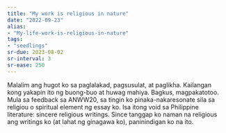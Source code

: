 ```yaml
---
title: "My work is religious in nature"
date: "2022-09-23"
alias:
- "My-life-work-is-religious-in-nature"
tags:
- "seedlings"
sr-due: 2023-08-02
sr-interval: 3
sr-ease: 250
---
```


Malalim ang hugot ko sa paglalakad, pagsusulat, at paglikha. Kailangan kong yakapin ito ng buong-buo at huwag mahiya. Bagkus, magpakatotoo. Mula sa feedback sa ANWW20, sa tingin ko pinaka-nakaresonate sila sa religiou o spiritual element ng essay ko. Isa itong void sa Philippine literature: sincere religious writings. Since tanggap ko naman na religious ang writings ko (at lahat ng ginagawa ko), paninindigan ko na ito.